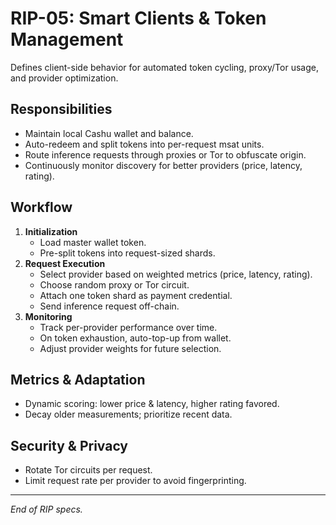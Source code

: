 # RIP-05: Smart Clients & Token Management

Defines client-side behavior for automated token cycling, proxy/Tor usage, and provider optimization.

## Responsibilities

- Maintain local Cashu wallet and balance.
- Auto-redeem and split tokens into per-request msat units.
- Route inference requests through proxies or Tor to obfuscate origin.
- Continuously monitor discovery for better providers (price, latency, rating).

## Workflow

1. **Initialization**
   - Load master wallet token.
   - Pre-split tokens into request-sized shards.
2. **Request Execution**
   - Select provider based on weighted metrics (price, latency, rating).
   - Choose random proxy or Tor circuit.
   - Attach one token shard as payment credential.
   - Send inference request off-chain.
3. **Monitoring**
   - Track per-provider performance over time.
   - On token exhaustion, auto-top-up from wallet.
   - Adjust provider weights for future selection.

## Metrics & Adaptation

- Dynamic scoring: lower price & latency, higher rating favored.
- Decay older measurements; prioritize recent data.

## Security & Privacy

- Rotate Tor circuits per request.
- Limit request rate per provider to avoid fingerprinting.

---

_End of RIP specs._
